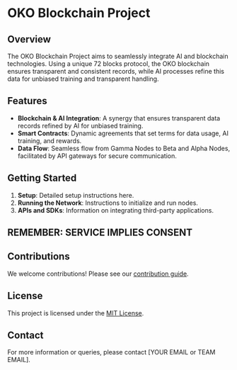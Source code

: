 # OKO Blockchain Project

## Overview

The OKO Blockchain Project aims to seamlessly integrate AI and blockchain technologies. Using a unique 72 blocks protocol, the OKO blockchain ensures transparent and consistent records, while AI processes refine this data for unbiased training and transparent handling.

## Features

- **Blockchain & AI Integration**: A synergy that ensures transparent data records refined by AI for unbiased training.
- **Smart Contracts**: Dynamic agreements that set terms for data usage, AI training, and rewards.
- **Data Flow**: Seamless flow from Gamma Nodes to Beta and Alpha Nodes, facilitated by API gateways for secure communication.

## Getting Started

1. **Setup**: Detailed setup instructions here.
2. **Running the Network**: Instructions to initialize and run nodes.
3. **APIs and SDKs**: Information on integrating third-party applications.

## REMEMBER: SERVICE IMPLIES CONSENT

## Contributions

We welcome contributions! Please see our [contribution guide](LINK_TO_CONTRIBUTION_GUIDE).

## License

This project is licensed under the [MIT License](LINK_TO_LICENSE).

## Contact

For more information or queries, please contact [YOUR EMAIL or TEAM EMAIL].

